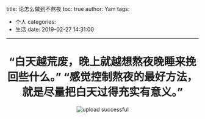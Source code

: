 title: 论怎么做到不熬夜
toc: true
author: Yam
tags:
  - 个人
categories:
  - 生活
date: 2019-02-27 14:31:00
---
<center>

<h1>“白天越荒废，晚上就越想熬夜晚睡来挽回些什么。”  
“感觉控制熬夜的最好方法，就是尽量把白天过得充实有意义。”</h1>



![upload successful](
https://upfile.asqql.com/2009pasdfasdfic2009s305985-ts/2018-7/2018722114995937.gif)


</center>